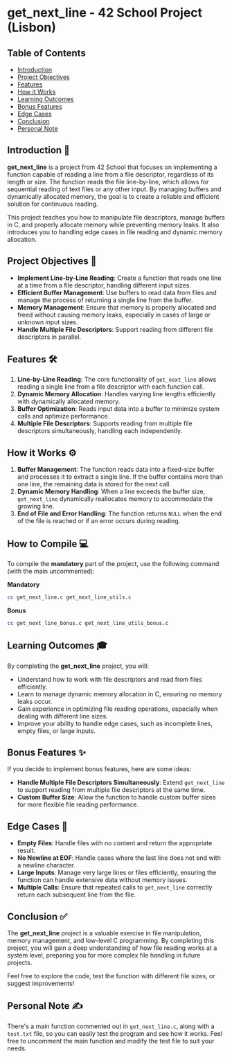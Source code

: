 # get_next_line - 42 School Project (Lisbon)

## Table of Contents
- [Introduction](#introductio-)
- [Project Objectives](#project-objectives-)
- [Features](#features-)
- [How it Works](#how-it-works-)
- [Learning Outcomes](#learning-outcomes-)
- [Bonus Features](#bonus-features-)
- [Edge Cases](#edge-cases-)
- [Conclusion](#conclusion-)
- [Personal Note](#personal-note-️)

## Introduction 📘

**get_next_line** is a project from 42 School that focuses on implementing a function capable of reading a line from a file descriptor, regardless of its length or size. The function reads the file line-by-line, which allows for sequential reading of text files or any other input. By managing buffers and dynamically allocated memory, the goal is to create a reliable and efficient solution for continuous reading.

This project teaches you how to manipulate file descriptors, manage buffers in C, and properly allocate memory while preventing memory leaks. It also introduces you to handling edge cases in file reading and dynamic memory allocation.

## Project Objectives 🎯

- **Implement Line-by-Line Reading**: Create a function that reads one line at a time from a file descriptor, handling different input sizes.
- **Efficient Buffer Management**: Use buffers to read data from files and manage the process of returning a single line from the buffer.
- **Memory Management**: Ensure that memory is properly allocated and freed without causing memory leaks, especially in cases of large or unknown input sizes.
- **Handle Multiple File Descriptors**: Support reading from different file descriptors in parallel.

## Features 🛠️

1. **Line-by-Line Reading**: The core functionality of `get_next_line` allows reading a single line from a file descriptor with each function call.
2. **Dynamic Memory Allocation**: Handles varying line lengths efficiently with dynamically allocated memory.
3. **Buffer Optimization**: Reads input data into a buffer to minimize system calls and optimize performance.
4. **Multiple File Descriptors**: Supports reading from multiple file descriptors simultaneously, handling each independently.

## How it Works ⚙️

1. **Buffer Management**: The function reads data into a fixed-size buffer and processes it to extract a single line. If the buffer contains more than one line, the remaining data is stored for the next call.
2. **Dynamic Memory Handling**: When a line exceeds the buffer size, `get_next_line` dynamically reallocates memory to accommodate the growing line.
3. **End of File and Error Handling**: The function returns `NULL` when the end of the file is reached or if an error occurs during reading.

## How to Compile 💻

To compile the **mandatory** part of the project, use the following command (with the main uncommented):

**Mandatory**
```bash
cc get_next_line.c get_next_line_utils.c
```
**Bonus**
```bash
cc get_next_line_bonus.c get_next_line_utils_bonus.c
```

## Learning Outcomes 🎓

By completing the **get_next_line** project, you will:

- Understand how to work with file descriptors and read from files efficiently.
- Learn to manage dynamic memory allocation in C, ensuring no memory leaks occur.
- Gain experience in optimizing file reading operations, especially when dealing with different line sizes.
- Improve your ability to handle edge cases, such as incomplete lines, empty files, or large inputs.

## Bonus Features ✨

If you decide to implement bonus features, here are some ideas:

- **Handle Multiple File Descriptors Simultaneously**: Extend `get_next_line` to support reading from multiple file descriptors at the same time.
- **Custom Buffer Size**: Allow the function to handle custom buffer sizes for more flexible file reading performance.
  
## Edge Cases 🧩

- **Empty Files**: Handle files with no content and return the appropriate result.
- **No Newline at EOF**: Handle cases where the last line does not end with a newline character.
- **Large Inputs**: Manage very large lines or files efficiently, ensuring the function can handle extensive data without memory issues.
- **Multiple Calls**: Ensure that repeated calls to `get_next_line` correctly return each subsequent line from the file.

## Conclusion ✅

The **get_next_line** project is a valuable exercise in file manipulation, memory management, and low-level C programming. By completing this project, you will gain a deep understanding of how file reading works at a system level, preparing you for more complex file handling in future projects.

Feel free to explore the code, test the function with different file sizes, or suggest improvements!

## Personal Note ✍️

There's a main function commented out in `get_next_line.c`, along with a `test.txt` file, so you can easily test the program and see how it works. Feel free to uncomment the main function and modify the test file to suit your needs.